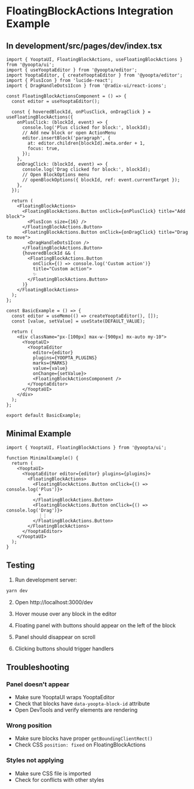 # FloatingBlockActions Integration Example

## In development/src/pages/dev/index.tsx

```tsx
import { YooptaUI, FloatingBlockActions, useFloatingBlockActions } from '@yoopta/ui';
import { useYooptaEditor } from '@yoopta/editor';
import YooptaEditor, { createYooptaEditor } from '@yoopta/editor';
import { PlusIcon } from 'lucide-react';
import { DragHandleDots1Icon } from '@radix-ui/react-icons';

const FloatingBlockActionsComponent = () => {
  const editor = useYooptaEditor();

  const { hoveredBlockId, onPlusClick, onDragClick } = useFloatingBlockActions({
    onPlusClick: (blockId, event) => {
      console.log('Plus clicked for block:', blockId);
      // Add new block or open ActionMenu
      editor.insertBlock('paragraph', {
        at: editor.children[blockId].meta.order + 1,
        focus: true,
      });
    },
    onDragClick: (blockId, event) => {
      console.log('Drag clicked for block:', blockId);
      // Open BlockOptions menu
      // openBlockOptions({ blockId, ref: event.currentTarget });
    },
  });

  return (
    <FloatingBlockActions>
      <FloatingBlockActions.Button onClick={onPlusClick} title="Add block">
        <PlusIcon size={16} />
      </FloatingBlockActions.Button>
      <FloatingBlockActions.Button onClick={onDragClick} title="Drag to move">
        <DragHandleDots1Icon />
      </FloatingBlockActions.Button>
      {hoveredBlockId && (
        <FloatingBlockActions.Button
          onClick={() => console.log('Custom action')}
          title="Custom action">
          ✨
        </FloatingBlockActions.Button>
      )}
    </FloatingBlockActions>
  );
};

const BasicExample = () => {
  const editor = useMemo(() => createYooptaEditor(), []);
  const [value, setValue] = useState(DEFAULT_VALUE);

  return (
    <div className="px-[100px] max-w-[900px] mx-auto my-10">
      <YooptaUI>
        <YooptaEditor
          editor={editor}
          plugins={YOOPTA_PLUGINS}
          marks={MARKS}
          value={value}
          onChange={setValue}>
          <FloatingBlockActionsComponent />
        </YooptaEditor>
      </YooptaUI>
    </div>
  );
};

export default BasicExample;
```

## Minimal Example

```tsx
import { YooptaUI, FloatingBlockActions } from '@yoopta/ui';

function MinimalExample() {
  return (
    <YooptaUI>
      <YooptaEditor editor={editor} plugins={plugins}>
        <FloatingBlockActions>
          <FloatingBlockActions.Button onClick={() => console.log('Plus')}>
            +
          </FloatingBlockActions.Button>
          <FloatingBlockActions.Button onClick={() => console.log('Drag')}>
            ⋮⋮
          </FloatingBlockActions.Button>
        </FloatingBlockActions>
      </YooptaEditor>
    </YooptaUI>
  );
}
```

## Testing

1. Run development server:

```bash
yarn dev
```

2. Open http://localhost:3000/dev

3. Hover mouse over any block in the editor

4. Floating panel with buttons should appear on the left of the block

5. Panel should disappear on scroll

6. Clicking buttons should trigger handlers

## Troubleshooting

### Panel doesn't appear

- Make sure YooptaUI wraps YooptaEditor
- Check that blocks have `data-yoopta-block-id` attribute
- Open DevTools and verify elements are rendering

### Wrong position

- Make sure blocks have proper `getBoundingClientRect()`
- Check CSS `position: fixed` on FloatingBlockActions

### Styles not applying

- Make sure CSS file is imported
- Check for conflicts with other styles
